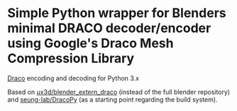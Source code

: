 # Simple Python wrapper for Blenders minimal DRACO decoder/encoder using Google\'s Draco Mesh Compression Library

[Draco](https://github.com/google/draco) encoding and decoding for Python 3.x

Based on [ux3d/blender_extern_draco](https://github.com/ux3d/blender_extern_draco@35e1595c0ab1fa627aeaeff0247890763f993865) (instead of the full blender repository) and [seung-lab/DracoPy](https://github.com/seung-lab/DracoPy@9caf1aaf219700b93994122e1f267ba7c71233ce) (as a starting point regarding the build system).
